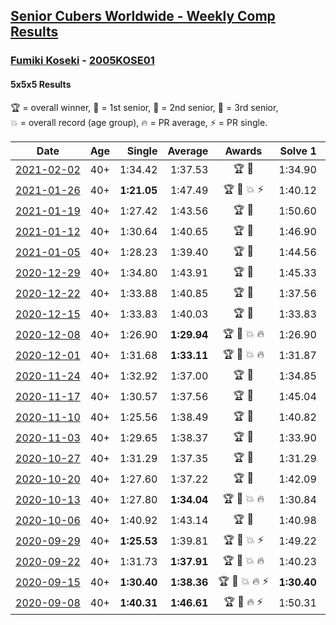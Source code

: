 <style>table {white-space: nowrap;}</style>

## [Senior Cubers Worldwide - Weekly Comp Results](/scw-comp/results/)
### [Fumiki Koseki](README.md) - [2005KOSE01](https://www.worldcubeassociation.org/persons/2005KOSE01?event=555)
#### 5x5x5 Results

<span style="white-space: nowrap;">🏆 = overall winner</span>, <span style="white-space: nowrap;">🥇 = 1st senior</span>, <span style="white-space: nowrap;">🥈 = 2nd senior</span>, <span style="white-space: nowrap;">🥉 = 3rd senior</span>, <span style="white-space: nowrap;">💥 = overall record (age group)</span>, <span style="white-space: nowrap;">🔥 = PR average</span>, <span style="white-space: nowrap;">⚡ = PR single</span>.

| Date | Age | Single | Average | Awards | Solve 1 | Solve 2 | Solve 3 | Solve 4 | Solve 5 | Video |
| :--: | :--: | --: | --: | :--: | --: | --: | --: | --: | --: | :-- |
| [2021-02-02](../../results/2021-02-02/555.md) | 40+ | 1:34.42 | 1:37.53 | 🏆 🥇 | 1:34.90 | 1:52.69 | 1:36.53 | 1:34.42 | 1:41.15 | [Desktop](https://www.facebook.com/events/419241732746821/permalink/422689865735341) / [Mobile](https://m.facebook.com/events/419241732746821?view=permalink&id=422689865735341) |
| [2021-01-26](../../results/2021-01-26/555.md) | 40+ | **1:21.05** | 1:47.49 | 🏆 🥇 💥 ⚡ | 1:40.12 | **1:21.05** | 2:02.82 | 1:55.68 | 1:46.66 | [Desktop](https://www.facebook.com/events/886756952081472/permalink/890724758351358) / [Mobile](https://m.facebook.com/events/886756952081472?view=permalink&id=890724758351358) |
| [2021-01-19](../../results/2021-01-19/555.md) | 40+ | 1:27.42 | 1:43.56 | 🏆 🥇 | 1:50.60 | 1:51.13 | 1:42.04 | 1:38.04 | 1:27.42 | [Desktop](https://www.facebook.com/events/801984480354340/permalink/805199883366133) / [Mobile](https://m.facebook.com/events/801984480354340?view=permalink&id=805199883366133) |
| [2021-01-12](../../results/2021-01-12/555.md) | 40+ | 1:30.64 | 1:40.65 | 🏆 🥇 | 1:46.90 | 1:46.26 | 1:35.40 | 1:40.30 | 1:30.64 | [Desktop](https://www.facebook.com/events/412251730086008/permalink/415828036395044) / [Mobile](https://m.facebook.com/events/412251730086008?view=permalink&id=415828036395044) |
| [2021-01-05](../../results/2021-01-05/555.md) | 40+ | 1:28.23 | 1:39.40 | 🏆 🥇 | 1:44.56 | 1:46.11 | 1:38.82 | 1:34.83 | 1:28.23 | [Desktop](https://www.facebook.com/events/438895340619582/permalink/442888043553645) / [Mobile](https://m.facebook.com/events/438895340619582?view=permalink&id=442888043553645) |
| [2020-12-29](../../results/2020-12-29/555.md) | 40+ | 1:34.80 | 1:43.91 | 🏆 🥇 | 1:45.33 | 1:43.13 | 1:51.71 | 1:43.26 | 1:34.80 | [Desktop](https://www.facebook.com/events/1086076581855919/permalink/1090124781451099) / [Mobile](https://m.facebook.com/events/1086076581855919?view=permalink&id=1090124781451099) |
| [2020-12-22](../../results/2020-12-22/555.md) | 40+ | 1:33.88 | 1:40.85 | 🏆 🥇 | 1:37.56 | 1:48.94 | 1:39.16 | 1:33.88 | 1:45.83 | [Desktop](https://www.facebook.com/events/202563571576862/permalink/207371781096041) / [Mobile](https://m.facebook.com/events/202563571576862?view=permalink&id=207371781096041) |
| [2020-12-15](../../results/2020-12-15/555.md) | 40+ | 1:33.83 | 1:40.03 | 🏆 🥇 | 1:33.83 | 1:40.33 | 1:36.85 | 1:44.92 | 1:42.91 | [Desktop](https://www.facebook.com/events/380879093195746/permalink/384481569502165) / [Mobile](https://m.facebook.com/events/380879093195746?view=permalink&id=384481569502165) |
| [2020-12-08](../../results/2020-12-08/555.md) | 40+ | 1:26.90 | **1:29.94** | 🏆 🥇 💥 🔥 | 1:26.90 | 1:30.30 | 1:29.38 | 1:40.48 | 1:30.14 | [Desktop](https://www.facebook.com/events/209111367450307/permalink/213368410357936) / [Mobile](https://m.facebook.com/events/209111367450307?view=permalink&id=213368410357936) |
| [2020-12-01](../../results/2020-12-01/555.md) | 40+ | 1:31.68 | **1:33.11** | 🏆 🥇 💥 🔥 | 1:31.87 | 1:38.80 | 1:32.49 | 1:31.68 | 1:34.97 | [Desktop](https://www.facebook.com/events/1067911153659963/permalink/1072800543171024) / [Mobile](https://m.facebook.com/events/1067911153659963?view=permalink&id=1072800543171024) |
| [2020-11-24](../../results/2020-11-24/555.md) | 40+ | 1:32.92 | 1:37.00 | 🏆 🥇 | 1:34.85 | 1:36.55 | 1:44.06 | 1:32.92 | 1:39.59 | [Desktop](https://www.facebook.com/events/383885642947563/permalink/388330619169732) / [Mobile](https://m.facebook.com/events/383885642947563?view=permalink&id=388330619169732) |
| [2020-11-17](../../results/2020-11-17/555.md) | 40+ | 1:30.57 | 1:37.56 | 🏆 🥇 | 1:45.04 | 1:30.57 | 1:36.32 | 1:37.72 | 1:38.63 | [Desktop](https://www.facebook.com/events/385577379164063/permalink/389302218791579) / [Mobile](https://m.facebook.com/events/385577379164063?view=permalink&id=389302218791579) |
| [2020-11-10](../../results/2020-11-10/555.md) | 40+ | 1:25.56 | 1:38.49 | 🏆 🥇 | 1:40.82 | 1:38.08 | 1:36.58 | 1:49.11 | 1:25.56 | [Desktop](https://www.facebook.com/events/2956286364603224/permalink/2962198710678656) / [Mobile](https://m.facebook.com/events/2956286364603224?view=permalink&id=2962198710678656) |
| [2020-11-03](../../results/2020-11-03/555.md) | 40+ | 1:29.65 | 1:38.37 | 🏆 🥇 | 1:33.90 | 1:42.57 | 1:38.64 | 1:45.55 | 1:29.65 | [Desktop](https://www.facebook.com/events/391709741873523/permalink/396763454701485) / [Mobile](https://m.facebook.com/events/391709741873523?view=permalink&id=396763454701485) |
| [2020-10-27](../../results/2020-10-27/555.md) | 40+ | 1:31.29 | 1:37.35 | 🏆 🥇 | 1:31.29 | 1:41.55 | 1:37.85 | 1:42.20 | 1:32.65 | [Desktop](https://www.facebook.com/events/1621959871298390/permalink/1626212374206473) / [Mobile](https://m.facebook.com/events/1621959871298390?view=permalink&id=1626212374206473) |
| [2020-10-20](../../results/2020-10-20/555.md) | 40+ | 1:27.60 | 1:37.22 | 🏆 🥇 | 1:42.09 | 1:48.15 | 1:41.74 | 1:27.60 | 1:27.82 | [Desktop](https://www.facebook.com/events/758279974902955/permalink/763865947677691) / [Mobile](https://m.facebook.com/events/758279974902955?view=permalink&id=763865947677691) |
| [2020-10-13](../../results/2020-10-13/555.md) | 40+ | 1:27.80 | **1:34.04** | 🏆 🥇 💥 🔥 | 1:30.84 | 1:27.80 | 1:38.11 | 1:33.96 | 1:37.32 | [Desktop](https://www.facebook.com/events/746942356162446/permalink/752819055574776) / [Mobile](https://m.facebook.com/events/746942356162446?view=permalink&id=752819055574776) |
| [2020-10-06](../../results/2020-10-06/555.md) | 40+ | 1:40.92 | 1:43.14 | 🏆 🥇 | 1:40.98 | 1:40.92 | 1:41.08 | 1:47.37 | 1:48.10 | [Desktop](https://www.facebook.com/events/2766581680255939/permalink/2772744492972991) / [Mobile](https://m.facebook.com/events/2766581680255939?view=permalink&id=2772744492972991) |
| [2020-09-29](../../results/2020-09-29/555.md) | 40+ | **1:25.53** | 1:39.81 | 🏆 🥇 💥 ⚡ | 1:49.22 | 1:46.99 | **1:25.53** | 1:35.62 | 1:36.82 | [Desktop](https://www.facebook.com/events/427181104911253/permalink/432496811046349) / [Mobile](https://m.facebook.com/events/427181104911253?view=permalink&id=432496811046349) |
| [2020-09-22](../../results/2020-09-22/555.md) | 40+ | 1:31.73 | **1:37.91** | 🏆 🥇 💥 🔥 | 1:40.23 | 1:35.77 | 1:31.73 | 1:41.01 | 1:37.74 | [Desktop](https://www.facebook.com/events/342541897161786/permalink/343949387021037) / [Mobile](https://m.facebook.com/events/342541897161786?view=permalink&id=343949387021037) |
| [2020-09-15](../../results/2020-09-15/555.md) | 40+ | **1:30.40** | **1:38.36** | 🏆 🥇 💥 🔥 ⚡ | **1:30.40** | 1:44.75 | 1:43.98 | 1:30.59 | 1:40.52 | [Desktop](https://www.facebook.com/events/655903882008117/permalink/659479484983890) / [Mobile](https://m.facebook.com/events/655903882008117?view=permalink&id=659479484983890) |
| [2020-09-08](../../results/2020-09-08/555.md) | 40+ | **1:40.31** | **1:46.61** | 🏆 🥇 🔥 ⚡ | 1:50.31 | 1:51.54 | 1:43.11 | 1:46.42 | **1:40.31** | [Desktop](https://www.facebook.com/events/342884623427933/permalink/347488056300923) / [Mobile](https://m.facebook.com/events/342884623427933?view=permalink&id=347488056300923) |


<!-- Global site tag (gtag.js) - Google Analytics -->
<script async src="https://www.googletagmanager.com/gtag/js?id=UA-86348435-3"></script>
<script>window.dataLayer = window.dataLayer || []; function gtag() {dataLayer.push(arguments);} gtag('js', new Date()); gtag('config', 'UA-86348435-3');</script>
